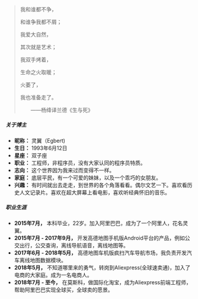 > <p>我和谁都不争， 
> <p>和谁争我都不屑； 
> <p>我爱大自然， 
> <p>其次就是艺术； 
> <p>我双手烤着， 
> <p>生命之火取暖； 
> <p>火萎了， 
> <p>我也准备走了。 
> <p>　　——杨绛译兰德《生与死》

<!-- Hi，我是黄玄，自由设计师，[Facebook](https://www.facebook.com/) 软件工程师。兴趣包括但不限于编程语言、编译器、前端/应用开发、用户体验、开发者体验等。我曾被招募为阿里巴巴 · [阿里旅行（飞猪）](http://alitrip.com)· 前端工程师、微影时代 · 微票儿 · 前端基础工程团队负责人、[饿了么](https://ele.me/) · 大前端团队 · [PWA 顾问](https://medium.com/elemefe/upgrading-ele-me-to-progressive-web-app-2a446832e509) 等。日常出没于[博客](https://huangxuan.me)、[微博](weibo.com/huxpro)、[知乎](https://www.zhihu.com/people/huxpro/pins/posts)、[Twitter](https://twitter.com/Huxpro/)、[Github](http://github.com/huxpro)、[Medium](https://medium.com/@Huxpro)。 -->

<!-- ![](/img/my-life-photo.jpg) -->

##### 关于博主

- __昵称：__ 灵翼（Egbert)
- __生日：__ 1993年6月12日
- __星座：__ 双子座
- __职业：__ 工程师，非程序员，没有大家认同的程序员特质。
- __志向：__ 这个世界因为我来过而变得不一样。
- __家庭：__ 底层平民，有一个可爱的妹妹，以及一个乖巧的女朋友。
- __兴趣：__ 有时间就出去走走，到世界的各个角落看看。偶尔文艺一下。喜欢看历史人文记录片。喜欢在超大屏幕上看电影，喜欢听经典怀旧的音乐。

##### 职业生涯
    
- __2015年7月，__ 本科毕业，22岁。加入阿里巴巴，成为了一个阿里人，花名灵翼。
- __2015年7月 - 2017年9月，__ 开发高德地图手机版Android平台的产品，例如公交出行，公交查询，离线导航语音，离线地图等。
- __2017年6月 - 2018年5月，__ 高德地图车机版疯扫汽车导航市场，我负责开发汽车离线地图数据模块。
- __2018年5月，__ 不知道哪里来的勇气，转岗到Aliexpress(全球速卖通)，加入了电商的大家庭。成为一名电商人。
- __2018年7月 - 至今，__  在莫斯科，做国际化淘宝，成为Aliexpress前端工程师，帮助阿里巴巴实现全球买，全球卖的愿景。


<!-- ##### 编程语言倾向表 -->

<!-- > __从左到右__ 为喜欢程度，__从上到下__ 为了解程度，__版本__ 表示下界。

|     | 💔️           | ❤️ ️                 | ❤️❤️ ️                     | ❤️❤️❤️ ️               |
| --- | ------------- | -------------------- | -------------------------- | ---------------------- |
| 😅  | `PHP` `BASIC` | `C` `ObjC` `Prolog`  | `Kotlin` `Dart` `MIPS`     | `Swift` `Agda` `Idris` |
| 🧐  |               | `C++` `Hack` `Lisp*` | `C++11` `C#` `AS3`         | `Scala` `Rust`         |
| 😏  | `Shell`       | `Java` `Python`      | `TypeScript` `Flow` `Wasm` | `Haskell` `Coq` `ML*`  |
| 🤓  |               | `JavaScript`         | `EcmaScript6`              | `λ` `Λ` `Π` `Σ`        | -->

<!-- > __`ML*` 家族__：`OCaml` `ReasonML` `Standard ML` (`F#`)   -->
<!-- > __`Lisp*` 家族__：`Clojure` `Scheme` `Racket` -->


<!-- ##### 演讲与分享

- [Upgrading to Progressive Web Apps][9] · [JSConf CN 上海 2017](http://2017.jsconf.cn/)
- Building Progressive Web Apps · [CSDI 广州 2017](http://www.csdisummit.com/)
- The State of Progressive Web App · GDG IO Redux 北京 2017
- 炒冷饭 · PWA 到底是个什么玩意？· Baidu HQ 北京 2017
- [Service Worker 101][5] · GDG DevFest 北京 2016
- [Progressive Web App，复兴序章][4] · [QCon 上海 2016](http://2016.qconshanghai.com/presentation/3111)
- Progressive Web App 之我见 · GDG IO Redux 北京 2016
- [CSS Still Sucks 2015][2] · 2015
- [JavaScript 模块化七日谈][1] · 2015

[1]: //huangxuan.me/2015/07/09/js-module-7day/
[2]: //huangxuan.me/2015/12/28/css-sucks-2015/
[3]: //huangxuan.me/2016/06/05/pwa-in-my-pov/
[4]: //huangxuan.me/2016/10/20/pwa-qcon2016/
[5]: //huangxuan.me/2016/11/20/sw-101-gdgdf/
[6]: https://yanshuo.io/assets/player/?deck=58ac8598b123db0067292f92 "PWA Rehashing"
[7]: https://yanshuo.io/assets/player/?deck=593ad6fbfe88c2006a0a0d6d "The State of PWA"
[8]: https://yanshuo.io/assets/player/?deck=594d673d570c357d0698a950 "Building PWA"
[9]: //huangxuan.me/jsconfcn2017/ -->
